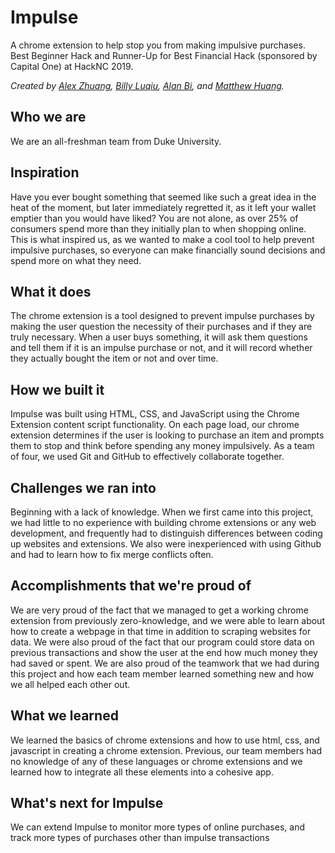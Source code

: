 # Impulse
A chrome extension to help stop you from making impulsive purchases. Best Beginner Hack and Runner-Up for Best Financial Hack (sponsored by Capital One) at HackNC 2019.

_Created by [Alex Zhuang](https://github.com/azhuang639), [Billy Luqiu](https://github.com/bluqiu001), [Alan Bi](https://github.com/alankbi), and [Matthew Huang](https://github.com/matthewhuang457)._


## Who we are

We are an all-freshman team from Duke University. 

## Inspiration

Have you ever bought something that seemed like such a great idea in the heat of the moment, but later immediately regretted it, as it left your wallet emptier than you would have liked? You are not alone, as over 25% of consumers spend more than they initially plan to when shopping online. This is what inspired us, as we wanted to make a cool tool to help prevent impulsive purchases, so everyone can make financially sound decisions and spend more on what they need.

## What it does

The chrome extension is a tool designed to prevent impulse purchases by making the user question the necessity of their purchases and if they are truly necessary. When a user buys something, it will ask them questions and tell them if it is an impulse purchase or not, and it will record whether they actually bought the item or not and over time.

## How we built it

Impulse was built using HTML, CSS, and JavaScript using the Chrome Extension content script functionality. On each page load, our chrome extension determines if the user is looking to purchase an item and prompts them to stop and think before spending any money impulsively. As a team of four, we used Git and GitHub to effectively collaborate together.

## Challenges we ran into

Beginning with a lack of knowledge. When we first came into this project, we had little to no experience with building chrome extensions or any web development, and frequently had to distinguish differences between coding up websites and extensions. We also were inexperienced with using Github and had to learn how to fix merge conflicts often.

## Accomplishments that we're proud of

We are very proud of the fact that we managed to get a working chrome extension from previously zero-knowledge, and we were able to learn about how to create a webpage in that time in addition to scraping websites for data. We were also proud of the fact that our program could store data on previous transactions and show the user at the end how much money they had saved or spent. We are also proud of the teamwork that we had during this project and how each team member learned something new and how we all helped each other out.

## What we learned

We learned the basics of chrome extensions and how to use html, css, and javascript in creating a chrome extension. Previous, our team members had no knowledge of any of these languages or chrome extensions and we learned how to integrate all these elements into a cohesive app.

## What's next for Impulse

We can extend Impulse to monitor more types of online purchases, and track more types of purchases other than impulse transactions
